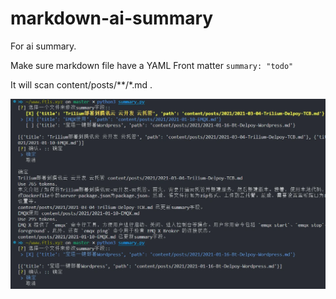 # markdown-ai-summary
For ai summary.

Make sure markdown file have a YAML Front matter `summary: "todo"`

It will scan content/posts/**/*.md . 

![](20230823120712.webp)
